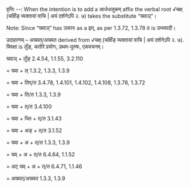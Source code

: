 

वृत्तिः --: When the intention is to add a आर्धधातुकम् affix the verbal root √चक्ष् (चक्षिँङ् व्यक्तायां वाचि | अयं दर्शनेऽपि २. ७) takes the substitute “ख्याञ्”।


Note: Since “ख्याञ्” has ञकारः as a इत्, as per 1.3.72, 1.3.78 it is उभयपदी।


उदाहरणम् – अख्यत्/अख्यत derived from √चक्ष् (चक्षिँङ् व्यक्तायां वाचि | अयं दर्शनेऽपि २. ७). विवक्षा is लुँङ्, कर्तरि प्रयोगः, प्रथम-पुरुषः, एकवचनम्।


ख्याञ् + लुँङ् 2.4.54, 1.1.55, 3.2.110

= ख्या + ल् 1.3.2, 1.3.3, 1.3.9

= ख्या + तिप्/त 3.4.78, 1.4.101, 1.4.102, 1.4.108, 1.3.78, 1.3.72

= ख्या + ति/त 1.3.3, 1.3.9

= ख्या + त्/त 3.4.100

= ख्या + च्लि + त्/त 3.1.43

= ख्या + अङ् + त्/त 3.1.52

= ख्या + अ + त्/त 1.3.3, 1.3.9

= ख्य् + अ + त्/त 6.4.64, 1.1.52

= अट् ख्य् + अ + त्/त 6.4.71, 1.1.46

= अख्यत्/अख्यत 1.3.3, 1.3.9

